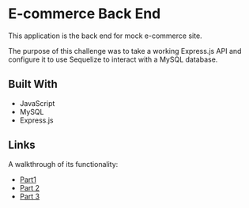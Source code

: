 # E-commerce Back End

This application is the back end for mock e-commerce site. 

The purpose of this challenge was to take a working Express.js API and configure it to use Sequelize to interact with a MySQL database. 

## Built With
* JavaScript
* MySQL
* Express.js

## Links
A walkthrough of its functionality:
* [Part1](https://drive.google.com/file/d/103tW_hNtBZrQnVZPmffBs07O2Xc5pKof/view?usp=sharing)
* [Part 2](https://drive.google.com/file/d/1mb7-kYmgPZh5fQnV9zYoyRvMSkqWFd8-/view?usp=sharing)
* [Part 3](https://drive.google.com/file/d/1jKbIf9Fm0PuAW1SMlLKQKcJvUgRzapBc/view?usp=sharing)
